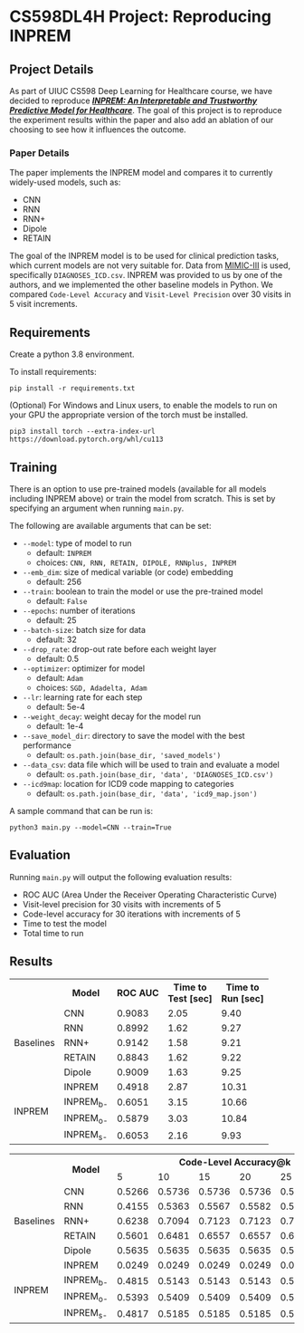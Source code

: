 # CS598DL4H Project: Reproducing INPREM

## Project Details

As part of UIUC CS598 Deep Learning for Healthcare course, we have decided to reproduce [<strong><em>INPREM: An Interpretable and Trustworthy Predictive Model for Healthcare</em></strong>](https://dl-acm-org.proxy2.library.illinois.edu/doi/10.1145/3394486.3403087). The goal of this project is to reproduce the experiment results within the paper and also add an ablation of our choosing to see how it influences the outcome.

### Paper Details

The paper implements the INPREM model and compares it to currently widely-used models, such as:
- CNN
- RNN
- RNN+
- Dipole
- RETAIN

The goal of the INPREM model is to be used for clinical prediction tasks, which current models are not very suitable for. Data from [MIMIC-III](https://physionet.org/content/mimiciii/1.4/) is used, specifically `DIAGNOSES_ICD.csv`. INPREM was provided to us by one of the authors, and we implemented the other baseline models in Python. We compared `Code-Level Accuracy` and `Visit-Level Precision` over 30 visits in 5 visit increments.

## Requirements

Create a python 3.8 environment.

To install requirements:

```commandline
pip install -r requirements.txt
```

(Optional) For Windows and Linux users, to enable the models to run on your GPU the appropriate version of the torch must be installed.

```commandline
pip3 install torch --extra-index-url https://download.pytorch.org/whl/cu113
```

## Training

There is an option to use pre-trained models (available for all models including INPREM above) or train the model from scratch. This is set by specifying an argument when running `main.py`.

The following are available arguments that can be set:

- `--model`: type of model to run
  - default: `INPREM`
  - choices: `CNN, RNN, RETAIN, DIPOLE, RNNplus, INPREM`
- `--emb_dim`: size of medical variable (or code) embedding
  - default: 256
- `--train`: boolean to train the model or use the pre-trained model
  - default: `False`
- `--epochs`: number of iterations
  - default: 25
- `--batch-size`: batch size for data
  - default: 32
- `--drop_rate`: drop-out rate before each weight layer
  - default: 0.5
- `--optimizer`: optimizer for model
  - default: `Adam`
  - choices: `SGD, Adadelta, Adam`
- `--lr`: learning rate for each step
  - default: 5e-4
- `--weight_decay`: weight decay for the model run
  - default: 1e-4
- `--save_model_dir`: directory to save the model with the best performance
  - default: `os.path.join(base_dir, 'saved_models')`
- `--data_csv`: data file which will be used to train and evaluate a model
  - default: `os.path.join(base_dir, 'data', 'DIAGNOSES_ICD.csv')`
- `--icd9map`: location for ICD9 code mapping to categories
  - default: `os.path.join(base_dir, 'data', 'icd9_map.json')`

A sample command that can be run is:
```commandline
python3 main.py --model=CNN --train=True
```

## Evaluation

Running `main.py` will output the following evaluation results:
- ROC AUC (Area Under the Receiver Operating Characteristic Curve)
- Visit-level precision for 30 visits with increments of 5
- Code-level accuracy for 30 iterations with increments of 5
- Time to test the model
- Total time to run

## Results

	
<table>
  <tr>
    <th></th>
    <th>Model</th>
    <th>ROC AUC</th>
    <th>Time to<br>Test [sec]</th>
    <th>Time to<br>Run [sec]</th>
  </tr>
  <tr>
    <td rowspan="5">Baselines</td>
    <td>CNN</td>
	<td>0.9083</td>
	<td>2.05</td>
	<td>9.40</td>
  </tr>
  <tr>
    <td>RNN</td>
	<td>0.8992</td>
	<td>1.62</td>
	<td>9.27</td>
  </tr>
  <tr>
    <td>RNN+</td>
	<td>0.9142</td>
	<td>1.58</td>
	<td>9.21</td>
  </tr>
  <tr>
    <td>RETAIN</td>
	<td>0.8843</td>
	<td>1.62</td>
	<td>9.22</td>
  </tr>
  <tr>
    <td>Dipole</td>
	<td>0.9009</td>
	<td>1.63</td>
	<td>9.25</td>
  </tr>
  <tr>
    <td rowspan="4">INPREM</td>
    <td>INPREM</td>
	<td>0.4918</td>
	<td>2.87</td>
	<td>10.31</td>
  </tr>
  <tr>
    <td>INPREM<sub>b-</sub></td>
	<td>0.6051</td>
	<td>3.15</td>
	<td>10.66</td>
  </tr>
  <tr>
    <td>INPREM<sub>o-</sub></td>
	<td>0.5879</td>
	<td>3.03</td>
	<td>10.84</td>
  </tr>
  <tr>
    <td>INPREM<sub>s-</sub></td>
	<td>0.6053</td>
	<td>2.16</td>
	<td>9.93</td>
  </tr>
</table>

<table>
  <tr>
    <th rowspan="2"></th>
    <th rowspan="2">Model</th>
    <th colspan="6">Code-Level Accuracy@k</th>
    <th colspan="6">Visit-Level Precision@k</th>
  </tr>
  <tr>
    <td>5</td>
    <td>10</td>
    <td>15</td>
    <td>20</td>
    <td>25</td>
    <td>30</td>
    <td>5</td>
    <td>10</td>
    <td>15</td>
    <td>20</td>
    <td>25</td>
    <td>30</td>
  </tr>
  <tr>
    <td rowspan="5">Baselines</td>
    <td>CNN</td>
    <td>0.5266</td>
    <td>0.5736</td>
    <td>0.5736</td>
    <td>0.5736</td>
    <td>0.5736</td>
    <td>0.5736</td>
    <td>0.5280</td>
    <td>0.5279</td>
    <td>0.5869</td>
    <td>0.6638</td>
    <td>0.7320</td>
    <td>0.7779</td>
  </tr>
  <tr>
    <td>RNN</td><td>0.4155</td>
	<td>0.5363</td>
	<td>0.5567</td>
	<td>0.5582</td>
	<td>0.5582</td>
	<td>0.5582</td>
	<td>0.6089</td>
	<td>0.5758</td>
	<td>0.6246</td>
	<td>0.6874</td>
	<td>0.7426</td>
	<td>0.7834</td>
  </tr>
  <tr>
    <td>RNN+</td>
	<td>0.6238</td>
	<td>0.7094</td>
	<td>0.7123</td>
	<td>0.7123</td>
	<td>0.7123</td>
	<td>0.7123</td>
	<td>0.6300</td>
	<td>0.5931</td>
	<td>0.6409</td>
	<td>0.7053</td>
	<td>0.7630</td>
	<td>0.8071</td>
  </tr>
  <tr>
    <td>RETAIN</td>
	<td>0.5601</td>
	<td>0.6481</td>
	<td>0.6557</td>
	<td>0.6557</td>
	<td>0.6557</td>
	<td>0.6557</td>
	<td>0.6009</td>
	<td>0.5661</td>
	<td>0.6198</td>
	<td>0.6858</td>
	<td>0.7482</td>
	<td>0.7919</td>
  </tr>
  <tr>
    <td>Dipole</td>
	<td>0.5635</td>
	<td>0.5635</td>
	<td>0.5635</td>
	<td>0.5635</td>
	<td>0.5635</td>
	<td>0.5635</td>
	<td>0.4772</td>
	<td>0.4756</td>
	<td>0.5442</td>
	<td>0.6348</td>
	<td>0.7028</td>
	<td>0.7539</td>
  </tr>
  <tr>
    <td rowspan="4">INPREM</td>
    <td>INPREM</td>
	<td>0.0249</td>
	<td>0.0249</td>
	<td>0.0249</td>
	<td>0.0249</td>
	<td>0.0249</td>
	<td>0.0249</td>
	<td>0.0102</td>
	<td>0.0065</td>
	<td>0.0059</td>
	<td>0.0065</td>
	<td>0.0067</td>
	<td>0.0079</td>
  </tr>
  <tr>
    <td>INPREM<sub>b-</sub></td>
	<td>0.4815</td>
	<td>0.5143</td>
	<td>0.5143</td>
	<td>0.5143</td>
	<td>0.5143</td>
	<td>0.5143</td>
	<td>0.4146</td>
	<td>0.2629</td>
	<td>0.2321</td>
	<td>0.2270</td>
	<td>0.2264</td>
	<td>0.2263</td>
  </tr>
  <tr>
    <td>INPREM<sub>o-</sub></td>
	<td>0.5393</td>
	<td>0.5409</td>
	<td>0.5409</td>
	<td>0.5409</td>
	<td>0.5409</td>
	<td>0.5409</td>
	<td>0.3689</td>
	<td>0.2228</td>
	<td>0.1987</td>
	<td>0.1948</td>
	<td>0.1943</td>
	<td>0.1945</td>
  </tr>
  <tr>
    <td>INPREM<sub>s-</sub></td>
	<td>0.4817</td>
	<td>0.5185</td>
	<td>0.5185</td>
	<td>0.5185</td>
	<td>0.5185</td>
	<td>0.5185</td>
	<td>0.4117</td>
	<td>0.2641</td>
	<td>0.2337</td>
	<td>0.2286</td>
	<td>0.2280</td>
	<td>0.2279</td>
  </tr>
</table>